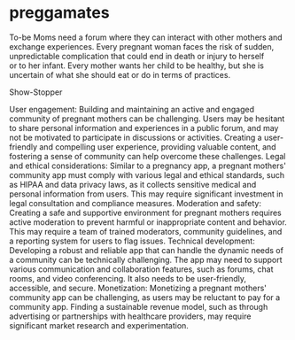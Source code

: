 # preggamates
To-be Moms need a forum where they can interact with other mothers and exchange experiences.
Every pregnant woman faces the risk of sudden, unpredictable complication that could end in death or injury to herself or to her infant.
Every mother wants her child to be healthy, but she is uncertain of what she should eat or do in terms of practices. 

Show-Stopper

User engagement: Building and maintaining an active and engaged community of pregnant mothers can be challenging. Users may be hesitant to share personal information and experiences in a public forum, and may not be motivated to participate in discussions or activities. Creating a user-friendly and compelling user experience, providing valuable content, and fostering a sense of community can help overcome these challenges.
Legal and ethical considerations: Similar to a pregnancy app, a pregnant mothers' community app must comply with various legal and ethical standards, such as HIPAA and data privacy laws, as it collects sensitive medical and personal information from users. This may require significant investment in legal consultation and compliance measures.
Moderation and safety: Creating a safe and supportive environment for pregnant mothers requires active moderation to prevent harmful or inappropriate content and behavior. This may require a team of trained moderators, community guidelines, and a reporting system for users to flag issues.
Technical development: Developing a robust and reliable app that can handle the dynamic needs of a community can be technically challenging. The app may need to support various communication and collaboration features, such as forums, chat rooms, and video conferencing. It also needs to be user-friendly, accessible, and secure.
Monetization: Monetizing a pregnant mothers' community app can be challenging, as users may be reluctant to pay for a community app. Finding a sustainable revenue model, such as through advertising or partnerships with healthcare providers, may require significant market research and experimentation.



